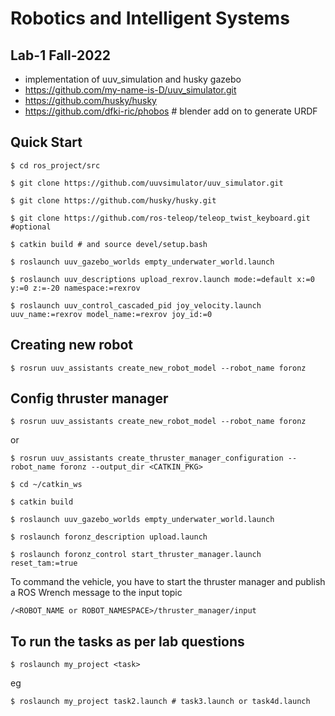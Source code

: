 # Robotics and Intelligent Systems

## Lab-1 Fall-2022

- implementation of uuv_simulation and husky gazebo
- https://github.com/my-name-is-D/uuv_simulator.git
- https://github.com/husky/husky
- https://github.com/dfki-ric/phobos # blender add on to generate URDF

## Quick Start

```$ cd ros_project/src```

```$ git clone https://github.com/uuvsimulator/uuv_simulator.git```

```$ git clone https://github.com/husky/husky.git```

```$ git clone https://github.com/ros-teleop/teleop_twist_keyboard.git #optional```

```$ catkin build # and source devel/setup.bash```

```$ roslaunch uuv_gazebo_worlds empty_underwater_world.launch```

```$ roslaunch uuv_descriptions upload_rexrov.launch mode:=default x:=0 y:=0 z:=-20 namespace:=rexrov```

```$ roslaunch uuv_control_cascaded_pid joy_velocity.launch uuv_name:=rexrov model_name:=rexrov joy_id:=0```


## Creating new robot

```$ rosrun uuv_assistants create_new_robot_model --robot_name foronz```

## Config thruster manager

```$ rosrun uuv_assistants create_new_robot_model --robot_name foronz```

or

```$ rosrun uuv_assistants create_thruster_manager_configuration --robot_name foronz --output_dir <CATKIN_PKG>```

```$ cd ~/catkin_ws```

```$ catkin build```

```$ roslaunch uuv_gazebo_worlds empty_underwater_world.launch```

```$ roslaunch foronz_description upload.launch```

```$ roslaunch foronz_control start_thruster_manager.launch reset_tam:=true```

To command the vehicle, you have to start the thruster manager and publish a ROS Wrench message to the input topic

```/<ROBOT_NAME or ROBOT_NAMESPACE>/thruster_manager/input```

## To run the tasks as per lab questions
```$ roslaunch my_project <task>```

eg

```$ roslaunch my_project task2.launch # task3.launch or task4d.launch```
